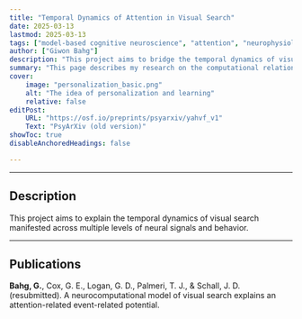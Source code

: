 ```yaml
---
title: "Temporal Dynamics of Attention in Visual Search" 
date: 2025-03-13
lastmod: 2025-03-13
tags: ["model-based cognitive neuroscience", "attention", "neurophysiology", "event-related potential", "N2pc"]
author: ["Giwon Bahg"]
description: "This project aims to bridge the temporal dynamics of visual search between neurophysiology and electrophysiology."
summary: "This page describes my research on the computational relationship between neural firing and the N2pc component measured in visual search tasks."
cover:
    image: "personalization_basic.png"
    alt: "The idea of personalization and learning"
    relative: false
editPost:
    URL: "https://osf.io/preprints/psyarxiv/yahvf_v1"
    Text: "PsyArXiv (old version)"
showToc: true
disableAnchoredHeadings: false

---
```


---

## Description

This project aims to explain the temporal dynamics of visual search manifested across multiple levels of neural signals and behavior.

---

## Publications

**Bahg, G.**, Cox, G. E., Logan, G. D., Palmeri, T. J., & Schall, J. D. (resubmitted). A neurocomputational model of visual search explains an attention-related event-related potential.
